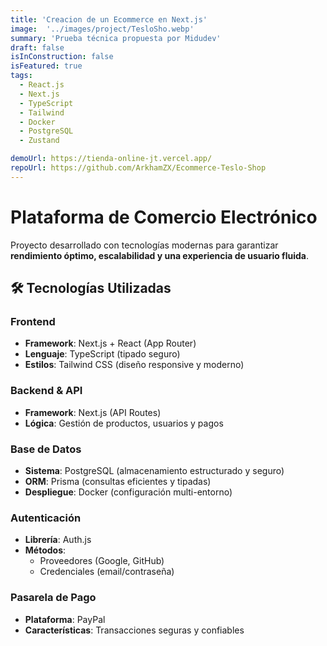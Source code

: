 ```yaml
---
title: 'Creacion de un Ecommerce en Next.js'
image:  '../images/project/TesloSho.webp'
summary: 'Prueba técnica propuesta por Midudev'
draft: false
isInConstruction: false
isFeatured: true
tags:
  - React.js
  - Next.js
  - TypeScript
  - Tailwind
  - Docker
  - PostgreSQL
  - Zustand

demoUrl: https://tienda-online-jt.vercel.app/
repoUrl: https://github.com/ArkhamZX/Ecommerce-Teslo-Shop
---
```


# Plataforma de Comercio Electrónico

Proyecto desarrollado con tecnologías modernas para garantizar **rendimiento óptimo, escalabilidad y una experiencia de usuario fluida**.

## 🛠 Tecnologías Utilizadas

### **Frontend**  
- **Framework**: Next.js + React (App Router)  
- **Lenguaje**: TypeScript (tipado seguro)  
- **Estilos**: Tailwind CSS (diseño responsive y moderno)  

### **Backend & API**  
- **Framework**: Next.js (API Routes)  
- **Lógica**: Gestión de productos, usuarios y pagos  

### **Base de Datos**  
- **Sistema**: PostgreSQL (almacenamiento estructurado y seguro)  
- **ORM**: Prisma (consultas eficientes y tipadas)  
- **Despliegue**: Docker (configuración multi-entorno)  

### **Autenticación**  
- **Librería**: Auth.js  
- **Métodos**:  
  - Proveedores (Google, GitHub)  
  - Credenciales (email/contraseña)  

### **Pasarela de Pago**  
- **Plataforma**: PayPal  
- **Características**: Transacciones seguras y confiables  
